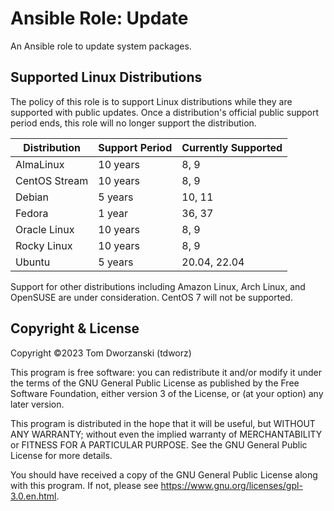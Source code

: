 Ansible Role: Update
====================

An Ansible role to update system packages.

Supported Linux Distributions
-----------------------------

The policy of this role is to support Linux distributions while they are
supported with public updates. Once a distribution's official public support
period ends, this role will no longer support the distribution.

| Distribution  | Support Period | Currently Supported |
|---------------|----------------|---------------------|
| AlmaLinux     | 10 years       | 8, 9                |
| CentOS Stream | 10 years       | 8, 9                |
| Debian        | 5 years        | 10, 11              |
| Fedora        | 1 year         | 36, 37              |
| Oracle Linux  | 10 years       | 8, 9                |
| Rocky Linux   | 10 years       | 8, 9                |
| Ubuntu        | 5 years        | 20.04, 22.04        |

Support for other distributions including Amazon Linux, Arch Linux, and OpenSUSE
are under consideration. CentOS 7 will not be supported.

Copyright & License
-------------------

Copyright ©2023 Tom Dworzanski (tdworz)

This program is free software: you can redistribute it and/or modify it under
the terms of the GNU General Public License as published by the Free Software
Foundation, either version 3 of the License, or (at your option) any later
version.

This program is distributed in the hope that it will be useful, but WITHOUT ANY
WARRANTY; without even the implied warranty of MERCHANTABILITY or FITNESS FOR A
PARTICULAR PURPOSE. See the GNU General Public License for more details.

You should have received a copy of the GNU General Public License along with
this program.  If not, please see https://www.gnu.org/licenses/gpl-3.0.en.html.
